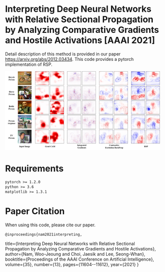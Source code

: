# Interpreting Deep Neural Networks with Relative Sectional Propagation by Analyzing Comparative Gradients and Hostile Activations [AAAI 2021]

Detail description of this method is provided in our paper https://arxiv.org/abs/2012.03434.
This code provides a pytorch implementation of RSP.

![Alt text](/Fig.png)
# Requirements
	pytorch >= 1.2.0
	python >= 3.6
	matplotlib >= 1.3.1
  
# Paper Citation
When using this code, please cite our paper.

	@inproceedings{nam2021interpreting,
  title={Interpreting Deep Neural Networks with Relative Sectional Propagation by Analyzing Comparative Gradients and Hostile Activations},
  author={Nam, Woo-Jeoung and Choi, Jaesik and Lee, Seong-Whan},
  booktitle={Proceedings of the AAAI Conference on Artificial Intelligence},
  volume={35},
  number={13},
  pages={11604--11612},
  year={2021}
  }
